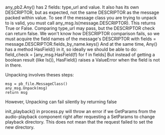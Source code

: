 any_pb2.Any() has 2 fields: type_url and value. It also has its own DESCRIPTOR, but as expected, not the same DESCRIPTOR as the message packed within value.
To see if the message class you are trying to unpack to is valid, you must call any_msg.Is(message.DESCRIPTOR). This returns True or False.
Comparing type_url may pass, but the DESCRIPTOR check can return false.
We won't know how DESCRIPTOR comparison fails, so we must acquire the field names of the message's DESCRIPTOR with
fields = message.DESCRIPTOR.fields_by_name.keys()
And at the same time, Any() has a method HasField() in it, so ideally we should be able to do:
field_check = [any_msg.HasField(f) for f in fields]
But instead of getting a boolean result (like Is()), HasField() raises a ValueError when the field is not in there.

Unpacking involves theses steps:
```agsl
msg = pb_file.MessageClass()
any_msg.Unpack(msg)
return msg
```
However, Unpacking can fail silently by returning false

init_playback() in process.py will throw an error if we GetParams from the audio-playback component right after requesting a SetParams to change playback directory. This does not mean that the request failed to set the new directory.